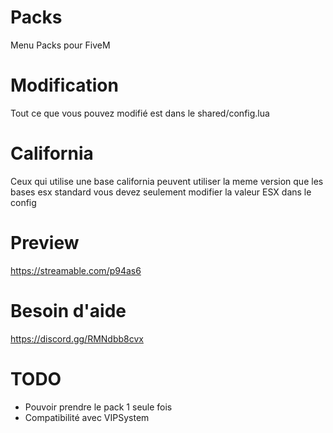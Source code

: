 # Packs
Menu Packs pour FiveM 

# Modification
Tout ce que vous pouvez modifié est dans le shared/config.lua

# California
Ceux qui utilise une base california peuvent utiliser la meme version que les bases esx standard vous devez seulement modifier la valeur ESX dans le config

# Preview
https://streamable.com/p94as6

# Besoin d'aide 
https://discord.gg/RMNdbb8cvx

# TODO
 - Pouvoir prendre le pack 1 seule fois
 - Compatibilité avec VIPSystem
